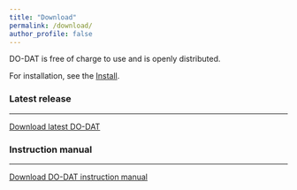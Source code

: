 ```yaml
---
title: "Download"
permalink: /download/
author_profile: false
---
```

DO-DAT is free of charge to use and is openly distributed.

For installation, see the [Install](https://do-dat.github.io/install/).


### Latest release

---

[Download latest DO-DAT](https://github.com/do-dat/do-dat.github.io/raw/master/docs/DO_DAT.zip)


### Instruction manual

---

[Download DO-DAT instruction manual](https://github.com/do-dat/do-dat.github.io/raw/master/docs/DO-DAT%20Instruction%20Manual.pdf)
